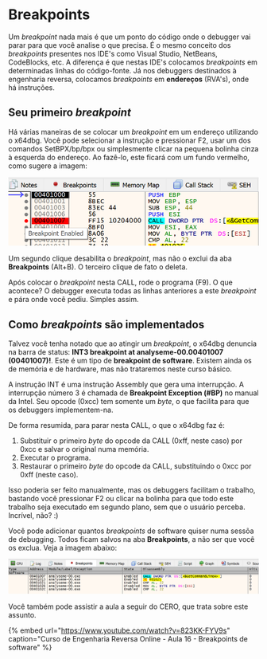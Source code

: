 # Breakpoints

Um *breakpoint* nada mais é que um ponto do código onde o debugger vai parar para que você analise o que precisa. É o mesmo conceito dos *breakpoints* presentes nos IDE's como Visual Studio, NetBeans, CodeBlocks, etc. A diferença é que nestas IDE's colocamos *breakpoints* em determinadas linhas do código-fonte. Já nos debuggers destinados à engenharia reversa, colocamos *breakpoints* em **endereços** (RVA's), onde há instruções.

## Seu primeiro *breakpoint*

Há várias maneiras de se colocar um *breakpoint* em um endereço utilizando o x64dbg. Você pode selecionar a instrução e pressionar F2, usar um dos comandos SetBPX/bp/bpx ou simplesmente clicar na pequena bolinha cinza à esquerda do endereço. Ao fazê-lo, este ficará com um fundo vermelho, como sugere a imagem:

![Colocando um breakpoint na CALL](../.gitbook/assets/x32dbg_03_breakpoint.png)

Um segundo clique desabilita o *breakpoint*, mas não o exclui da aba **Breakpoints** (Alt+B). O terceiro clique de fato o deleta.

Após colocar o *breakpoint* nesta CALL, rode o programa (F9). O que acontece? O debugger executa todas as linhas anteriores a este *breakpoint* e pára onde você pediu. Simples assim.

## Como *breakpoints* são implementados

Talvez você tenha notado que ao atingir um *breakpoint*, o x64dbg denuncia na barra de status: **INT3 breakpoint at analyseme-00.00401007 (00401007)!**. Este é um tipo de **breakpoint de software**. Existem ainda os de memória e de hardware, mas não trataremos neste curso básico.

A instrução INT é uma instrução Assembly que gera uma interrupção. A interrupção número 3 é chamada de **Breakpoint Exception (#BP)** no manual da Intel. Seu opcode (0xcc) tem somente um *byte*, o que facilita para que os debuggers implementem-na.

De forma resumida, para parar nesta CALL, o que o x64dbg faz é:

1. Substituir o primeiro *byte* do opcode da CALL (0xff, neste caso) por 0xcc e salvar o original numa memória.
2. Executar o programa.
3. Restaurar o primeiro *byte* do opcode da CALL, substituindo o 0xcc por 0xff (neste caso).

Isso poderia ser feito manualmente, mas os debuggers facilitam o trabalho, bastando você pressionar F2 ou clicar na bolinha para que todo este trabalho seja executado em segundo plano, sem que o usuário perceba. Incrível, não? :)

Você pode adicionar quantos *breakpoints* de software quiser numa sessõa de debugging. Todos ficam salvos na aba **Breakpoints**, a não ser que você os exclua. Veja a imagem abaixo:

![Lista de breakpoints](../.gitbook/assets/x32dbg_04_breakpoints.png)

Você também pode assistir a aula a seguir do CERO, que trata sobre este assunto.

{% embed url="https://www.youtube.com/watch?v=823KK-FYV9s" caption="Curso de Engenharia Reversa Online - Aula 16 - Breakpoints de software" %}
